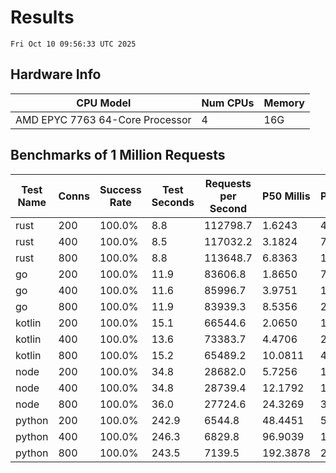 # Results
`Fri Oct 10 09:56:33 UTC 2025`
## Hardware Info
| CPU Model | Num CPUs | Memory |
| --------- | -------- | ------ |
| AMD EPYC 7763 64-Core Processor | 4 | 16G |

## Benchmarks of 1 Million Requests
| Test Name | Conns | Success Rate | Test Seconds | Requests per Second | P50 Millis | P99 Millis | P99.9 Millis | API Memory MB | API CPU Time | API Threads |
| --------- | ----- | ------------ | ------------ | ------------------- | ---------- | ---------- | ------------ | ------------- | ------------ | ----------- |
| rust | 200 | 100.0% | 8.8 | 112798.7 | 1.6243 | 4.5555 | 6.1078 | 8.3 | 00:00:17 | 5 |
| rust | 400 | 100.0% | 8.5 | 117032.2 | 3.1824 | 7.8033 | 10.1715 | 12.8 | 00:00:16 | 5 |
| rust | 800 | 100.0% | 8.8 | 113648.7 | 6.8363 | 11.5501 | 20.6664 | 22.2 | 00:00:17 | 5 |
| go | 200 | 100.0% | 11.9 | 83606.8 | 1.8650 | 7.7093 | 10.6315 | 17.6 | 00:00:28 | 11 |
| go | 400 | 100.0% | 11.6 | 85996.7 | 3.9751 | 13.8696 | 19.8913 | 24.2 | 00:00:28 | 11 |
| go | 800 | 100.0% | 11.9 | 83939.3 | 8.5356 | 26.5764 | 40.8610 | 37.1 | 00:00:28 | 14 |
| kotlin | 200 | 100.0% | 15.1 | 66544.6 | 2.0650 | 12.3767 | 33.4973 | 528.5 | 00:00:42 | 30 |
| kotlin | 400 | 100.0% | 13.6 | 73383.7 | 4.4706 | 22.2800 | 68.8450 | 598.5 | 00:00:37 | 30 |
| kotlin | 800 | 100.0% | 15.2 | 65489.2 | 10.0811 | 42.5450 | 101.7908 | 635.1 | 00:00:42 | 30 |
| node | 200 | 100.0% | 34.8 | 28682.0 | 5.7256 | 10.5407 | 11.7841 | 112.0 | 00:00:35 | 7 |
| node | 400 | 100.0% | 34.8 | 28739.4 | 12.1792 | 19.4142 | 24.5538 | 145.1 | 00:00:35 | 7 |
| node | 800 | 100.0% | 36.0 | 27724.6 | 24.3269 | 39.4980 | 56.2911 | 155.0 | 00:00:36 | 7 |
| python | 200 | 100.0% | 242.9 | 6544.8 | 48.4451 | 56.4026 | 67.1194 | 34.6 | 00:04:03 | 1 |
| python | 400 | 100.0% | 246.3 | 6829.8 | 96.9039 | 113.7827 | 132.1851 | 37.5 | 00:04:06 | 1 |
| python | 800 | 100.0% | 243.5 | 7139.5 | 192.3878 | 221.7268 | 235.2484 | 43.2 | 00:04:03 | 1 |
